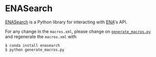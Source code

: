 ENASearch
=========

[ENASearch](https://github.com/bebatut/enasearch) is a Python library for interacting with [ENA](http://www.ebi.ac.uk/ena/browse/programmatic-access)'s API.

For any change in the `macros.xml`, please change on [`generate_macros.py`](generate_macros.py) and regenerate the `macros.xml` with

```
$ conda install enasearch
$ python generate_macros.py
```